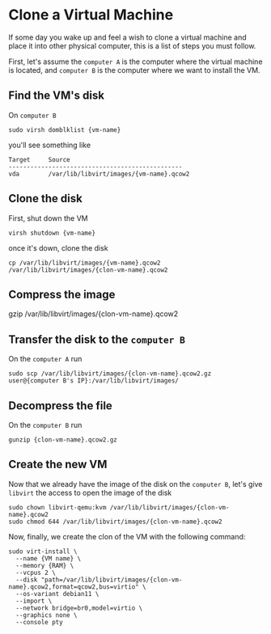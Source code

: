 # Clone a Virtual Machine
If some day you wake up and feel a wish to clone a virtual machine and place it into other physical computer, this is a list of steps you must follow.

First, let's assume the `computer A` is the computer where the virtual machine is located, and `computer B` is the computer where we want to install the VM. 

Find the VM's disk
------------------------
On `computer B`
```
sudo virsh domblklist {vm-name}
```
you'll see something like 

```
Target     Source
------------------------------------------------
vda        /var/lib/libvirt/images/{vm-name}.qcow2
```


Clone the disk
--------------
First, shut down the VM
```
virsh shutdown {vm-name}
```
once it's down, clone the disk
```
cp /var/lib/libvirt/images/{vm-name}.qcow2 /var/lib/libvirt/images/{clon-vm-name}.qcow2
```

Compress the image
-------------------
gzip /var/lib/libvirt/images/{clon-vm-name}.qcow2

Transfer the disk to the `computer B`
---------------------------------
On the `computer A` run
```
sudo scp /var/lib/libvirt/images/{clon-vm-name}.qcow2.gz user@{computer B's IP}:/var/lib/libvirt/images/
```

Decompress the file
-------------------
On the `computer B` run
```
gunzip {clon-vm-name}.qcow2.gz
```

Create the new VM 
-----------------
Now that we already have the image of the disk on the `computer B`, let's give `libvirt` the access to open the image of the disk
```
sudo chown libvirt-qemu:kvm /var/lib/libvirt/images/{clon-vm-name}.qcow2
sudo chmod 644 /var/lib/libvirt/images/{clon-vm-name}.qcow2
```

Now, finally, we create the clon of the VM with the following command:

```
sudo virt-install \
  --name {VM name} \
  --memory {RAM} \
  --vcpus 2 \
  --disk "path=/var/lib/libvirt/images/{clon-vm-name}.qcow2,format=qcow2,bus=virtio" \
  --os-variant debian11 \
  --import \
  --network bridge=br0,model=virtio \
  --graphics none \
  --console pty
```
